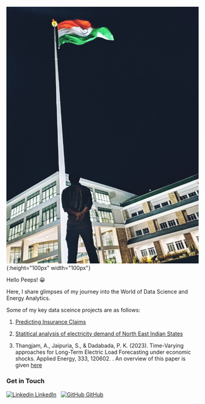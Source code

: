 


![pic](pic.jpg){:height="100px" width="100px"}

  
Hello Peeps! 😀


Here, I share glimpses of my journey into the World of Data Science and Energy Analytics. 



Some of my key data sceince projects are as follows:

1. [Predicting Insurance Claims](https://github.com/Simply-Adi/Simply-Adi.github.io/blob/main/Insurance_Policy_Project.pdf)

3. [Statitical analysis of electricity demand of North East Indian States](https://github.com/Simply-Adi/Simply-Adi.github.io/blob/main/NE_India_ElectricityDemand_Drivers_Profiles.pdf)
4. Thangjam, A., Jaipuria, S., & Dadabada, P. K. (2023). Time-Varying approaches for Long-Term Electric Load Forecasting under economic shocks. Applied Energy, 333, 120602.
. An overview of this paper is given [here](https://github.com/Simply-Adi/Simply-Adi.github.io/blob/main/LTLF_economic_shocks_paper_deck.pptm)




### Get in Touch
[![Linkedin](https://i.stack.imgur.com/gVE0j.png) LinkedIn](https://www.linkedin.com/in/thangjam-aditya-052208163/)
&nbsp;
[![GitHub](https://i.stack.imgur.com/tskMh.png) GitHub](https://github.com/Simply-Adi)

<!-- Having trouble with Pages? Check out our [documentation](https://docs.github.com/categories/github-pages-basics/) or [contact support](https://support.github.com/contact) and we’ll help you sort it out. -->
